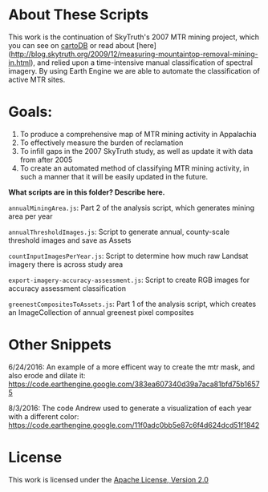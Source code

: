 # About These Scripts
This work is the continuation of SkyTruth's 2007 MTR mining project, which you can see on [cartoDB](https://skytruth-org.cartodb.com/viz/3c75f4b8-f5be-11e5-bfc2-0ef7f98ade21/public_map) or read about [here] (http://blog.skytruth.org/2009/12/measuring-mountaintop-removal-mining-in.html), and relied upon a time-intensive manual classification of spectral imagery. By using Earth Engine we are able to automate the classification of active MTR sites.

Goals:
======
1. To produce a comprehensive map of MTR mining activity in Appalachia
2. To effectively measure the burden of reclamation
3. To infill gaps in the 2007 SkyTruth study, as well as update it with data from after 2005
4. To create an automated method of classifying MTR mining activity, in such a manner that it will be easily updated in the future.

**What scripts are in this folder? Describe here.**

`annualMiningArea.js`: Part 2 of the analysis script, which generates mining area per year

`annualThresholdImages.js`: Script to generate annual, county-scale threshold images and save as Assets

`countInputImagesPerYear.js`: Script to determine how much raw Landsat imagery there is across study area

`export-imagery-accuracy-assessment.js`: Script to create RGB images for accuracy assessment classification

`greenestCompositesToAssets.js`: Part 1 of the analysis script, which creates an ImageCollection of annual greenest pixel composites

# Other Snippets

6/24/2016: An example of a more efficent way to create the mtr mask, and also erode and dilate it:
https://code.earthengine.google.com/383ea607340d39a7aca81bfd75b16575

8/3/2016: The code Andrew used to generate a visualization of each year with a different color:
https://code.earthengine.google.com/11f0adc0bb5e87c6f4d624dcd51f1842

# License
This work is licensed under the [Apache License, Version 2.0](http://www.apache.org/licenses/LICENSE-2.0)